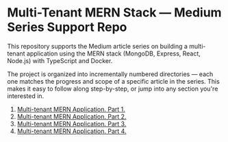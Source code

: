 # Multi-Tenant MERN Stack — Medium Series Support Repo
This repository supports the Medium article series on building a multi-tenant application using the MERN stack (MongoDB, Express, React, Node.js) with TypeScript and Docker.

The project is organized into incrementally numbered directories — each one matches the progress and scope of a specific article in the series. This makes it easy to follow along step-by-step, or jump into any section you're interested in.

1) [Multi-tenant MERN Application. Part 1.](https://medium.com/@gippi122221/multi-tenant-mern-application-part-1-db122a54c465)
2) [Multi-tenant MERN Application. Part 2.](https://medium.com/@gippi122221/multi-tenant-mern-application-part-2-d9b88d7f9635)
3) [Multi-tenant MERN Application. Part 3.](https://medium.com/@gippi122221/multi-tenant-mern-application-part-3-33dad695291b)
4) [Multi-tenant MERN Application. Part 4.](https://medium.com/@gippi122221/multi-tenant-mern-application-part-4-d9c610438b54)
